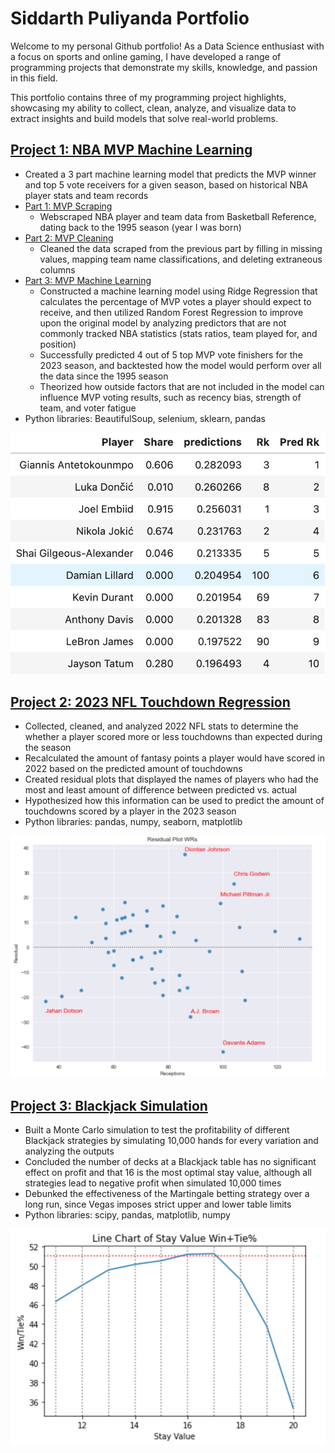 # **Siddarth Puliyanda Portfolio**
Welcome to my personal Github portfolio! As a Data Science enthusiast with a focus on sports and online gaming, I have developed a range of programming projects that demonstrate my skills, knowledge, and passion in this field.

This portfolio contains three of my programming project highlights, showcasing my ability to collect, clean, analyze, and visualize data to extract insights and build models that solve real-world problems.

## [Project 1: NBA MVP Machine Learning](https://github.com/siddp95/NBA/tree/main/NBA%20MVP%20ML)
* Created a 3 part machine learning model that predicts the MVP winner and top 5 vote receivers for a given season, based on historical NBA player stats and team records
* [Part 1: MVP Scraping](https://github.com/siddp95/NBA/blob/main/NBA%20MVP%20ML/MVP%20Scraping.ipynb)
  * Webscraped NBA player and team data from Basketball Reference, dating back to the 1995 season (year I was born)
* [Part 2: MVP Cleaning](https://github.com/siddp95/NBA/blob/main/NBA%20MVP%20ML/MVP%20Cleaning.ipynb)
  * Cleaned the data scraped from the previous part by filling in missing values, mapping team name classifications, and deleting extraneous columns
* [Part 3: MVP Machine Learning](https://github.com/siddp95/NBA/blob/main/NBA%20MVP%20ML/MVP%20Machine%20Learning.ipynb)
  * Constructed a machine learning model using Ridge Regression that calculates the percentage of MVP votes a player should expect to receive, and then utilized Random Forest Regression to improve upon the original model by analyzing predictors that are not commonly tracked NBA statistics (stats ratios, team played for, and position)
  * Successfully predicted 4 out of 5 top MVP vote finishers for the 2023 season, and backtested how the model would perform over all the data since the 1995 season
  * Theorized how outside factors that are not included in the model can influence MVP voting results, such as recency bias, strength of team, and voter fatigue
* Python libraries: BeautifulSoup, selenium, sklearn, pandas

![](/images/Screen%20Shot%202023-06-14%20at%206.07.57%20PM.png)

## [Project 2: 2023 NFL Touchdown Regression](https://github.com/siddp95/Fantasy-Football-2023/blob/main/2023%20TD%20Regression.ipynb)
* Collected, cleaned, and analyzed 2022 NFL stats to determine the whether a player scored more or less touchdowns than expected during the season
* Recalculated the amount of fantasy points a player would have scored in 2022 based on the predicted amount of touchdowns
* Created residual plots that displayed the names of players who had the most and least amount of difference between predicted vs. actual 
* Hypothesized how this information can be used to predict the amount of touchdowns scored by a player in the 2023 season
* Python libraries: pandas, numpy, seaborn, matplotlib

![](images/Screen%20Shot%202023-06-14%20at%206.09.12%20PM.png)

## [Project 3: Blackjack Simulation](https://github.com/siddp95/Projects/tree/main/Blackjack%20Simulation)
* Built a Monte Carlo simulation to test the profitability of different Blackjack strategies by simulating 10,000 hands for every variation and analyzing the outputs
* Concluded the number of decks at a Blackjack table has no significant effect on profit and that 16 is the most optimal stay value, although all strategies lead to negative profit when simulated 10,000 times
* Debunked the effectiveness of the Martingale betting strategy over a long run, since Vegas imposes strict upper and lower table limits
* Python libraries: scipy, pandas, matplotlib, numpy

![](images/Screen%20Shot%202023-06-14%20at%206.10.34%20PM.png)
